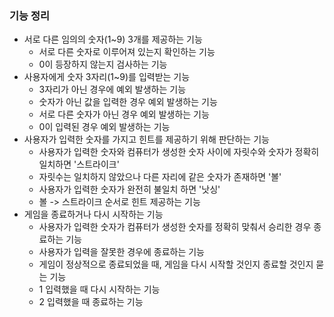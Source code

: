 ### 기능 정리

- 서로 다른 임의의 숫자(1~9) 3개를 제공하는 기능
  + 서로 다른 숫자로 이루어져 있는지 확인하는 기능
  + 0이 등장하지 않는지 검사하는 기능
- 사용자에게 숫자 3자리(1~9)를 입력받는 기능
  + 3자리가 아닌 경우에 예외 발생하는 기능
  + 숫자가 아닌 값을 입력한 경우 예외 발생하는 기능
  + 서로 다른 숫자가 아닌 경우 예외 발생하는 기능
  + 0이 입력된 경우 예외 발생하는 기능
- 사용자가 입력한 숫자를 가지고 힌트를 제공하기 위해 판단하는 기능
  + 사용자가 입력한 숫자와 컴퓨터가 생성한 숫자 사이에 자릿수와 숫자가 정확히 일치하면 '스트라이크'
  + 자릿수는 일치하지 않았으나 다른 자리에 같은 숫자가 존재하면 '볼'
  + 사용자가 입력한 숫자가 완전히 불일치 하면 '낫싱'
  + 볼 -> 스트라이크 순서로 힌트 제공하는 기능
- 게임을 종료하거나 다시 시작하는 기능
  + 사용자가 입력한 숫자가 컴퓨터가 생성한 숫자를 정확히 맞춰서 승리한 경우 종료하는 기능
  + 사용자가 입력을 잘못한 경우에 종료하는 기능
  + 게임이 정상적으로 종료되었을 때, 게임을 다시 시작할 것인지 종료할 것인지 묻는 기능
  + 1 입력했을 때 다시 시작하는 기능
  + 2 입력했을 때 종료하는 기능
